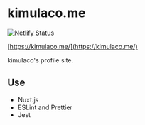 # kimulaco.me

[![Netlify Status](https://api.netlify.com/api/v1/badges/fc9cf7a6-56f4-43c9-90cc-5909447a1b56/deploy-status)](https://app.netlify.com/sites/kimulaco-me/deploys)

[https://kimulaco.me/](https://kimulaco.me/)

kimulaco's profile site.

## Use

- Nuxt.js
- ESLint and Prettier
- Jest
